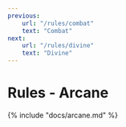 ```yaml
---
previous:
    url: "/rules/combat"
    text: "Combat"
next:
    url: "/rules/divine"
    text: "Divine"
---
```


# Rules - Arcane

{% include "docs/arcane.md" %}
